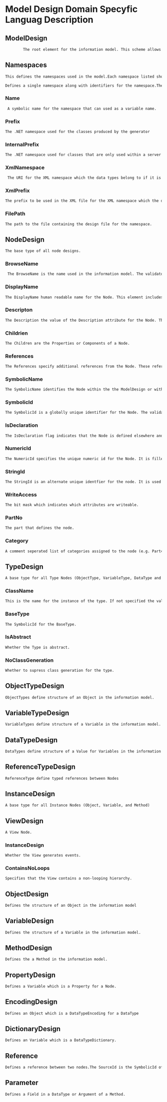 # Model Design Domain Specyfic Languag Description

## ModelDesign

``` txt
        The root element for the information model. This scheme allows information modellers to defined UA type in a machine readable form. This definition can be used to generate code and documentation. The file is expected to contain a number of types and their instance declarations. Objects which are unique in the address space can also be defined. A validator is available verify consistancy of the model generator and to create suitable values for optional information. Once the design is validated it can be passed to a generator which creates different types of code or documentation.This XSD File contains comments describing the available scheme for defining models.  the comments provide an explination of the scheme, they do not explain the concept that is being model.  It is assumed that the modeller is familur with thiese concepts via the UA specifications.A XML file used for generating a model must start with a  Model definition The below list is a list of the valid constructs where each construct map to a model concept in UA definition using these construct must be assigned to a UA namespace, by the use of the TargetNamespace attribute, they can further be assigned to an XML namespace and have a default Locale assigned.
``` 

## Namespaces

``` txt
This defines the namespaces used in the model.Each namespace listed should also have a namespace prefix defined in the xs:schema element. The order of the namespaces is significant and used to assigned a numeric index to namespaces when they are used in BrowsePaths specified in the ModelDesign.

Defines a single namespace along with identifiers for the namespace.The Name is used to create a progam constant for the URL. The Prefix is the C# namespace which qualifies the generated types. The InternalPrefix is an optional C# namespace which qualifies the generated types used only by the server.The XmlNamespace is The FilePath is

```

### Name

``` txt
 A symbolic name for the namespace that can used as a variable name.
```

### Prefix

``` txt
The .NET namespace used for the classes produced by the generator
```
### InternalPrefix

``` txt
The .NET namespace used for classes that are only used within a server application.
```
### XmlNamespace
``` txt
 The URI for the XML namespace which the data types belong to if it is different from the URI for the model namespace
```

### XmlPrefix
``` txt
The prefix to be used in the XML file for the XML namespace which the data types belong to. Used only XmlNamespace is set.
```

### FilePath
``` txt
The path to the file containing the design file for the namespace.
```
## NodeDesign
``` txt
The base type of all node designs.
```

### BrowseName
``` txt
 The BrowseName is the name used in the information model. The validator will create the BrowseName automatically from the SymbolicName. The BrowseName is qualified by the namespace used for theSymbolicName.
```
### DisplayName 
``` txt
The DisplayName human readable name for the Node. This element includes an optional key that can be used to look up the display name for other locales in a resource DB. The validator automatically creates the DisplayName from the BrowseName.
```

### Descripton
``` txt
The Description the value of the Description attribute for the Node. This element includes an optional key that can be used to look up the Description for other locales in a resource DB. The validator automatically creates a generic Description from the BrowseName and NodeClass.
```
### Childrien
``` txt
The Children are the Properties or Components of a Node.
```
### References
``` txt
The References specify additional references from the Node. These references may refer to other children of the same Node or children of other Nodes defined in the ModelDesign.
```
### SymbolicName
``` txt
The SymbolicName identifies the Node within the the ModelDesign or within the containing Node. The SymbolicName should always be specified. It is used to create the BrowseName and SymbolicId if they are not specified.
```
### SymbolicId
``` txt
The SymbolicId is a globally unique identifier for the Node. The validator will create the SymbolicId automatically from the SymbolicName if it is not specified.
```
### IsDeclaration
``` txt
The IsDeclaration flag indicates that the Node is defined elsewhere and no code will be generated. Nodes that are declarations do not need to be completely defined. They only need to have the information required to generate code for nodes that reference it (e.g. the BaseType).
```
### NumericId
``` txt
The NumericId specifies the unique numeric id for the Node. It is filled in automatically by reading a CSV file containing the SymbolicIds and an associated UInt32. The validator will automatically assign a unique id if no CSV input is provided. The NumericId or StringId are combined with the Namespace used for the SymbolicId to create the well known UA NodeId for the Node. The generator will create programmatic constants that can be used to reference the Node in code..
```
### StringId
``` txt
The StringId is an alternate unique identfier for the node. It is used instead of the NumericId if it is specified in the CSV input file.
```
### WriteAccess
``` txt
The bit mask which indicates which attributes are writeable.
```
### PartNo
``` txt
The part that defines the node.
```
### Category
``` txt
A comment seperated list of categories assigned to the node (e.g. Part4/Services or Part5/StateMachines).
```
## TypeDesign
``` txt
A base type for all Type Nodes (ObjectType, VariableType, DataType and ReferenceType).
```
### ClassName
``` txt
This is the name for the instance of the type. If not specified the validator creates it by removing the 'Type' suffix from the SymbolicName for the Node.
```
### BaseType
``` txt
The SymbolicId for the BaseType.
```
### IsAbstract
``` txt
Whether the Type is abstract.
```
### NoClassGeneration
``` txt
Whether to supress class generation for the type.
```
## ObjectTypeDesign
``` txt
ObjectTypes define structure of an Object in the information model.
```
## VariableTypeDesign
``` txt
VariableTypes define structure of a Variable in the information model.
```
## DataTypeDesign
``` txt
DataTypes define structure of a Value for Variables in the information model.
```
## ReferenceTypeDesign
``` txt
ReferenceType define typed references between Nodes
```
## InstanceDesign
``` txt
A base type for all Instance Nodes (Object, Variable, and Method)
```
## ViewDesign
``` txt
A View Node.
```
### InstanceDesign
``` txt
Whether the View generates events.
```
### ContainsNoLoops
``` txt
Specifies that the View contains a non-looping hierarchy.
```
## ObjectDesign
``` txt
Defines the structure of an Object in the information model
```
## VariableDesign
``` txt
Defines the structure of a Variable in the information model.
```
## MethodDesign
``` txt
Defines the a Method in the information model.
```
## PropertyDesign
``` txt
Defines a Variable which is a Property for a Node.
```
## EncodingDesign
``` txt
Defines an Object which is a DataTypeEncoding for a DataType
```
## DictionaryDesign
``` txt
Defines an Variable which is a DataTypeDictionary.
```
## Reference
``` txt
Defines a reference between two nodes.The SourceId is the SymbolicId of the Node that contains the Reference. The SourcePath and TargetPath are RelativePaths specified using the syntax defined in Part 4. The order of the Namespaces defined in the Namespaces element is used to determine the namespace index used in the RelativePaths
```
## Parameter
``` txt
Defines a Field in a DataType or Argument of a Method.
```












